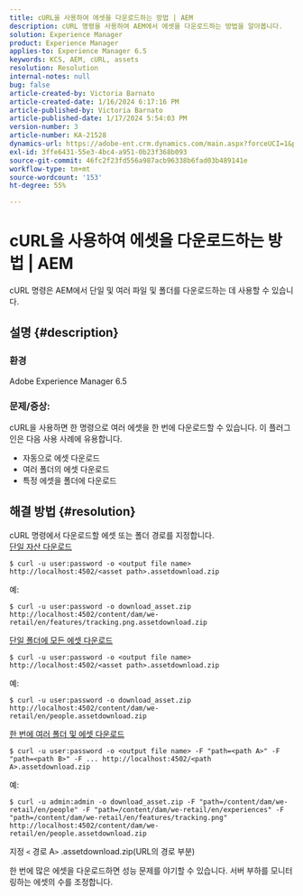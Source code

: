 ```yaml
---
title: cURL을 사용하여 에셋을 다운로드하는 방법 | AEM
description: cURL 명령을 사용하여 AEM에서 에셋을 다운로드하는 방법을 알아봅니다.
solution: Experience Manager
product: Experience Manager
applies-to: Experience Manager 6.5
keywords: KCS, AEM, cURL, assets
resolution: Resolution
internal-notes: null
bug: false
article-created-by: Victoria Barnato
article-created-date: 1/16/2024 6:17:16 PM
article-published-by: Victoria Barnato
article-published-date: 1/17/2024 5:54:03 PM
version-number: 3
article-number: KA-21528
dynamics-url: https://adobe-ent.crm.dynamics.com/main.aspx?forceUCI=1&pagetype=entityrecord&etn=knowledgearticle&id=e812ca79-9bb4-ee11-a569-6045bd006b25
exl-id: 3ffe6431-55e3-4bc4-a951-0b23f368b093
source-git-commit: 46fc2f23fd556a987acb96338b6fad03b489141e
workflow-type: tm+mt
source-wordcount: '153'
ht-degree: 55%

---
```


# cURL을 사용하여 에셋을 다운로드하는 방법 | AEM


cURL 명령은 AEM에서 단일 및 여러 파일 및 폴더를 다운로드하는 데 사용할 수 있습니다.

## 설명 {#description}


### <b>환경</b>

Adobe Experience Manager 6.5



### <b>문제/증상:</b>

cURL을 사용하면 한 명령으로 여러 에셋을 한 번에 다운로드할 수 있습니다. 이 플러그인은 다음 사용 사례에 유용합니다.

- 자동으로 에셋 다운로드
- 여러 폴더의 에셋 다운로드
- 특정 에셋을 폴더에 다운로드



## 해결 방법 {#resolution}

cURL 명령에서 다운로드할 에셋 또는 폴더 경로를 지정합니다.<br>
<u>단일 자산 다운로드</u>


```
$ curl -u user:password -o <output file name> http://localhost:4502/<asset path>.assetdownload.zip
```


예:


```
$ curl -u user:password -o download_asset.zip http://localhost:4502/content/dam/we-retail/en/features/tracking.png.assetdownload.zip
```


<u>단일 폴더에 모든 에셋 다운로드</u>


```
$ curl -u user:password -o <output file name> http://localhost:4502/<asset path>.assetdownload.zip
```


예:


```
$ curl -u user:password -o download_asset.zip http://localhost:4502/content/dam/we-retail/en/people.assetdownload.zip
```


<u>한 번에 여러 폴더 및 에셋 다운로드</u>


```
$ curl -u user:password -o <output file name> -F "path=<path A>" -F "path=<path B>" -F ... http://localhost:4502/<path A>.assetdownload.zip
```


예:


```
$ curl -u admin:admin -o download_asset.zip -F "path=/content/dam/we-retail/en/people" -F "path=/content/dam/we-retail/en/experiences" -F "path=/content/dam/we-retail/en/features/tracking.png" http://localhost:4502/content/dam/we-retail/en/people.assetdownload.zip
```


지정 `<` 경로 A`>` .assetdownload.zip(URL의 경로 부분)

한 번에 많은 에셋을 다운로드하면 성능 문제를 야기할 수 있습니다. 서버 부하를 모니터링하는 에셋의 수를 조정합니다.
